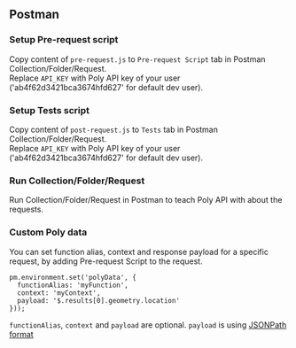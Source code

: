 ## Postman
### Setup Pre-request script
Copy content of `pre-request.js` to `Pre-request Script` tab in Postman Collection/Folder/Request.\
Replace `API_KEY` with Poly API key of your user ('ab4f62d3421bca3674hfd627' for default dev user).

### Setup Tests script
Copy content of `post-request.js` to `Tests` tab in Postman Collection/Folder/Request.\
Replace `API_KEY` with Poly API key of your user ('ab4f62d3421bca3674hfd627' for default dev user).

### Run Collection/Folder/Request
Run Collection/Folder/Request in Postman to teach Poly API with about the requests.

### Custom Poly data
You can set function alias, context and response payload for a specific request, by adding Pre-request Script to the request.
```
pm.environment.set('polyData', {
  functionAlias: 'myFunction',
  context: 'myContext',
  payload: '$.results[0].geometry.location'
}));
```
`functionAlias`, `context` and `payload` are optional.
`payload` is using [JSONPath format](https://goessner.net/articles/JsonPath/index.html#e2)
